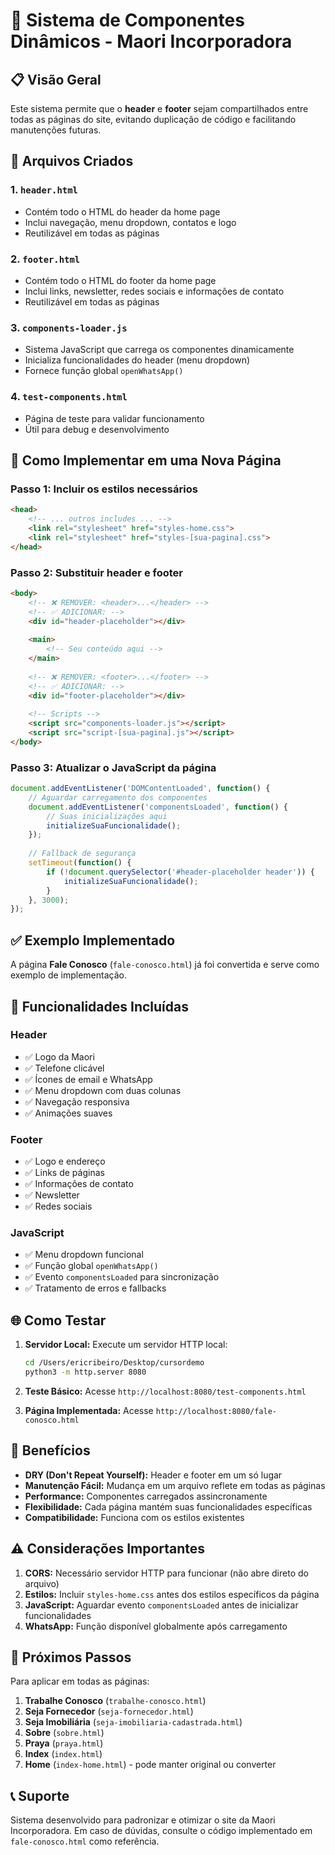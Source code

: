 # 🧩 Sistema de Componentes Dinâmicos - Maori Incorporadora

## 📋 Visão Geral

Este sistema permite que o **header** e **footer** sejam compartilhados entre todas as páginas do site, evitando duplicação de código e facilitando manutenções futuras.

## 📁 Arquivos Criados

### 1. `header.html`
- Contém todo o HTML do header da home page
- Inclui navegação, menu dropdown, contatos e logo
- Reutilizável em todas as páginas

### 2. `footer.html`
- Contém todo o HTML do footer da home page
- Inclui links, newsletter, redes sociais e informações de contato
- Reutilizável em todas as páginas

### 3. `components-loader.js`
- Sistema JavaScript que carrega os componentes dinamicamente
- Inicializa funcionalidades do header (menu dropdown)
- Fornece função global `openWhatsApp()`

### 4. `test-components.html`
- Página de teste para validar funcionamento
- Útil para debug e desenvolvimento

## 🚀 Como Implementar em uma Nova Página

### Passo 1: Incluir os estilos necessários
```html
<head>
    <!-- ... outros includes ... -->
    <link rel="stylesheet" href="styles-home.css">
    <link rel="stylesheet" href="styles-[sua-pagina].css">
</head>
```

### Passo 2: Substituir header e footer
```html
<body>
    <!-- ❌ REMOVER: <header>...</header> -->
    <!-- ✅ ADICIONAR: -->
    <div id="header-placeholder"></div>
    
    <main>
        <!-- Seu conteúdo aqui -->
    </main>
    
    <!-- ❌ REMOVER: <footer>...</footer> -->
    <!-- ✅ ADICIONAR: -->
    <div id="footer-placeholder"></div>
    
    <!-- Scripts -->
    <script src="components-loader.js"></script>
    <script src="script-[sua-pagina].js"></script>
</body>
```

### Passo 3: Atualizar o JavaScript da página
```javascript
document.addEventListener('DOMContentLoaded', function() {
    // Aguardar carregamento dos componentes
    document.addEventListener('componentsLoaded', function() {
        // Suas inicializações aqui
        initializeSuaFuncionalidade();
    });
    
    // Fallback de segurança
    setTimeout(function() {
        if (!document.querySelector('#header-placeholder header')) {
            initializeSuaFuncionalidade();
        }
    }, 3000);
});
```

## ✅ Exemplo Implementado

A página **Fale Conosco** (`fale-conosco.html`) já foi convertida e serve como exemplo de implementação.

## 🔧 Funcionalidades Incluídas

### Header
- ✅ Logo da Maori
- ✅ Telefone clicável
- ✅ Ícones de email e WhatsApp
- ✅ Menu dropdown com duas colunas
- ✅ Navegação responsiva
- ✅ Animações suaves

### Footer
- ✅ Logo e endereço
- ✅ Links de páginas
- ✅ Informações de contato
- ✅ Newsletter
- ✅ Redes sociais

### JavaScript
- ✅ Menu dropdown funcional
- ✅ Função global `openWhatsApp()`
- ✅ Evento `componentsLoaded` para sincronização
- ✅ Tratamento de erros e fallbacks

## 🌐 Como Testar

1. **Servidor Local:** Execute um servidor HTTP local:
   ```bash
   cd /Users/ericribeiro/Desktop/cursordemo
   python3 -m http.server 8080
   ```

2. **Teste Básico:** Acesse `http://localhost:8080/test-components.html`

3. **Página Implementada:** Acesse `http://localhost:8080/fale-conosco.html`

## 🎯 Benefícios

- **DRY (Don't Repeat Yourself):** Header e footer em um só lugar
- **Manutenção Fácil:** Mudança em um arquivo reflete em todas as páginas
- **Performance:** Componentes carregados assincronamente
- **Flexibilidade:** Cada página mantém suas funcionalidades específicas
- **Compatibilidade:** Funciona com os estilos existentes

## ⚠️ Considerações Importantes

1. **CORS:** Necessário servidor HTTP para funcionar (não abre direto do arquivo)
2. **Estilos:** Incluir `styles-home.css` antes dos estilos específicos da página
3. **JavaScript:** Aguardar evento `componentsLoaded` antes de inicializar funcionalidades
4. **WhatsApp:** Função disponível globalmente após carregamento

## 🔄 Próximos Passos

Para aplicar em todas as páginas:

1. **Trabalhe Conosco** (`trabalhe-conosco.html`)
2. **Seja Fornecedor** (`seja-fornecedor.html`)
3. **Seja Imobiliária** (`seja-imobiliaria-cadastrada.html`)
4. **Sobre** (`sobre.html`)
5. **Praya** (`praya.html`)
6. **Index** (`index.html`)
7. **Home** (`index-home.html`) - pode manter original ou converter

## 📞 Suporte

Sistema desenvolvido para padronizar e otimizar o site da Maori Incorporadora. Em caso de dúvidas, consulte o código implementado em `fale-conosco.html` como referência.
